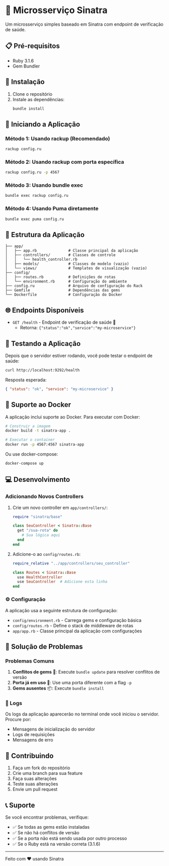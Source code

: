 # 🚀 Microsserviço Sinatra

Um microsserviço simples baseado em Sinatra com endpoint de verificação de saúde.

## 📋 Pré-requisitos

- Ruby 3.1.6
- Gem Bundler

## 🔧 Instalação

1. Clone o repositório
2. Instale as dependências:
   ```bash
   bundle install
   ```

## 🚀 Iniciando a Aplicação

### Método 1: Usando rackup (Recomendado)

```bash
rackup config.ru
```

### Método 2: Usando rackup com porta específica

```bash
rackup config.ru -p 4567
```

### Método 3: Usando bundle exec

```bash
bundle exec rackup config.ru
```

### Método 4: Usando Puma diretamente

```bash
bundle exec puma config.ru
```

## 📁 Estrutura da Aplicação

```
├── app/
│   ├── app.rb              # Classe principal da aplicação
│   ├── controllers/        # Classes de controle
│   │   └── health_controller.rb
│   ├── models/             # Classes de modelo (vazio)
│   └── views/              # Templates de visualização (vazio)
├── config/
│   ├── routes.rb           # Definições de rotas
│   └── environment.rb      # Configuração do ambiente
├── config.ru               # Arquivo de configuração do Rack
├── Gemfile                 # Dependências das gems
└── Dockerfile              # Configuração do Docker
```

## 🌐 Endpoints Disponíveis

- `GET /health` - Endpoint de verificação de saúde 💚
  - Retorna: `{"status":"ok","service":"my-microservice"}`

## 🧪 Testando a Aplicação

Depois que o servidor estiver rodando, você pode testar o endpoint de saúde:

```bash
curl http://localhost:9292/health
```

Resposta esperada:

```json
{ "status": "ok", "service": "my-microservice" }
```

## 🐳 Suporte ao Docker

A aplicação inclui suporte ao Docker. Para executar com Docker:

```bash
# Construir a imagem
docker build -t sinatra-app .

# Executar o container
docker run -p 4567:4567 sinatra-app
```

Ou use docker-compose:

```bash
docker-compose up
```

## 💻 Desenvolvimento

### Adicionando Novos Controllers

1. Crie um novo controller em `app/controllers/`:

   ```ruby
   require "sinatra/base"

   class SeuController < Sinatra::Base
     get "/sua-rota" do
       # Sua lógica aqui
     end
   end
   ```

2. Adicione-o ao `config/routes.rb`:

   ```ruby
   require_relative "../app/controllers/seu_controller"

   class Routes < Sinatra::Base
     use HealthController
     use SeuController  # Adicione esta linha
   end
   ```

### ⚙️ Configuração

A aplicação usa a seguinte estrutura de configuração:

- `config/environment.rb` - Carrega gems e configuração básica
- `config/routes.rb` - Define o stack de middleware de rotas
- `app/app.rb` - Classe principal da aplicação com configurações

## 🔧 Solução de Problemas

### Problemas Comuns

1. **Conflitos de gems** 💎: Execute `bundle update` para resolver conflitos de versão
2. **Porta já em uso** 🚪: Use uma porta diferente com a flag `-p`
3. **Gems ausentes** 📦: Execute `bundle install`

### 📝 Logs

Os logs da aplicação aparecerão no terminal onde você iniciou o servidor. Procure por:

- Mensagens de inicialização do servidor
- Logs de requisições
- Mensagens de erro

## 🤝 Contribuindo

1. Faça um fork do repositório
2. Crie uma branch para sua feature
3. Faça suas alterações
4. Teste suas alterações
5. Envie um pull request

## 📞 Suporte

Se você encontrar problemas, verifique:

- ✅ Se todas as gems estão instaladas
- ✅ Se não há conflitos de versão
- ✅ Se a porta não está sendo usada por outro processo
- ✅ Se o Ruby está na versão correta (3.1.6)

---

Feito com ❤️ usando Sinatra
